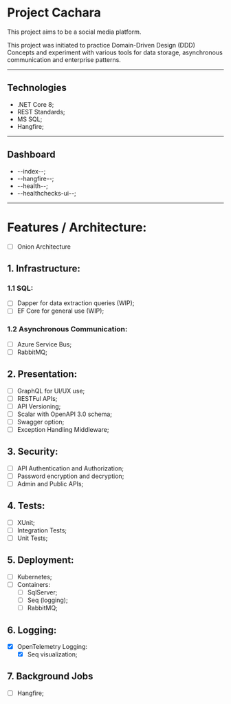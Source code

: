# Project Cachara

This project aims to be a social media platform.

This project was initiated to practice Domain-Driven Design (DDD) Concepts and experiment with various 
tools for data storage, asynchronous communication and enterprise patterns. 

---
## Technologies
* .NET Core 8;
* REST Standards;
* MS SQL;
* Hangfire;

---

## Dashboard
* --index--;
* --hangfire--;
* --health--;
* --healthchecks-ui--;

---

# Features / Architecture:
- [ ] Onion Architecture

## 1. Infrastructure:

### 1.1 SQL:
- [ ] Dapper for data extraction queries (WIP);
- [ ] EF Core for general use (WIP);

### 1.2 Asynchronous Communication:
- [ ] Azure Service Bus;
- [ ] RabbitMQ;

## 2. Presentation:
- [ ] GraphQL for UI/UX use;
- [ ] RESTFul APIs;
- [ ] API Versioning;
- [ ] Scalar with OpenAPI 3.0 schema;
- [ ] Swagger option;
- [ ] Exception Handling Middleware;

## 3. Security:
- [ ] API Authentication and Authorization;
- [ ] Password encryption and decryption;
- [ ] Admin and Public APIs;

## 4. Tests:
- [ ] XUnit;
- [ ] Integration Tests;
- [ ] Unit Tests;

## 5. Deployment:
- [ ] Kubernetes;
- [ ] Containers:
  - [ ] SqlServer;
  - [ ] Seq (logging);
  - [ ] RabbitMQ;

## 6. Logging:
- [X] OpenTelemetry Logging:
  - [X] Seq visualization;

## 7. Background Jobs
- [ ] Hangfire;